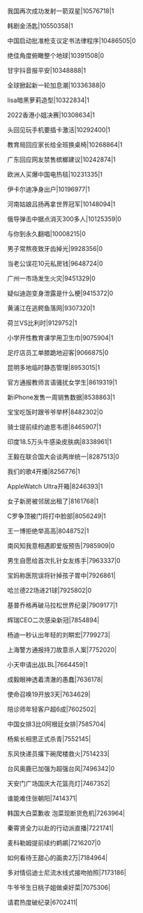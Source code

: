 我国再次成功发射一箭双星|10576718|1

韩剧金汤匙|10550358|1

中国启动批准枪支议定书法律程序|10486505|0

绝佳角度俯瞰整个地球|10391508|0

甘宇抖音报平安|10348888|1

全球掀起新一轮加息潮|10336388|0

lisa暗黑萝莉造型|10322834|1

2022香港小姐决赛|10308634|1

头回见玩手机要插卡激活|10292400|1

教育局回应家长给全班换桌椅|10268864|1

广东回应网友禁售槟榔建议|10242874|1

欧洲人买爆中国电热毯|10231335|1

伊卡尔迪净身出户|10196977|1

河南姑娘吕扬再拿世界冠军|10148094|1

俄导弹击中据点消灭300多人|10125359|0

与你到永久翻唱|10008215|0

男子常熬夜致牙齿掉光|9928356|0

当老公误花10元私房钱|9648724|0

广州一市场发生火灾|9451329|0

疑似迪迦变身泄露是什么梗|9415372|0

黄浦江在逃鳄鱼落网|9307320|1

荷兰VS比利时|9129752|1

小学开性教育课学用卫生巾|9075904|1

足疗店员工单膝跪地迎客|9066875|0

昆明多地临时静态管理|8953015|1

官方通报教师言语骚扰女学生|8619319|1

新iPhone发售一周销售数据|8538863|1

宝宝吃饭时跟爷爷举杯|8482302|0

骑士提前续约迪恩韦德|8465907|1

印度18.5万头牛感染皮肤病|8338961|1

王毅在联合国大会谈两岸统一|8287513|0

我们的歌4开播|8256776|1

AppleWatch Ultra开箱|8246393|1

女子新房被邻居出租了|8161768|1

C罗争顶被门将打中脸部|8056249|1

王一博拒绝举高高|8048752|1

南风知我意相遇即爱版预告|7985909|0

男生自愿给首次扎针女友练手|7963337|0

宝妈称医院误将针掉孩子胃中|7926861|

哈兰德22场进21球|7925802|0

基普乔格再破马拉松世界纪录|7909177|1

辉瑞CEO二次感染新冠|7854894|

杨迪一秒认出年轻的刘畊宏|7799273|

上海警方通报持刀故意杀人案|7752020|

小天申请出战LBL|7664459|1

成毅眼神透着清澈的愚蠢|7636178|

使命召唤19开放3天|7634629|

陪诊师年轻客户超6成|7602502|

中国女排3比0阿根廷女排|7585704|

杨紫长相思正式杀青|7552145|

东风快递员撂下碗爬楼救火|7514233|

台风奥鹿已加强为超强台风|7496342|0

天安门广场国庆大花篮亮灯|7467352|

谁能难住张朝阳|7414371|

韩国大白菜歉收 泡菜现断货危机|7263964|

秦霄贤全力以赴的行动派直播|7221741|

麦科勒姆提前续约鹈鹕|7216207|0

如何看待王甜心的画卖2万|7184964|

多对情侣迪士尼流水线式接吻拍照|7173186|

牛爷爷生日桃子姐做桌好菜|7075306|

请君热度破纪录|6702411|

